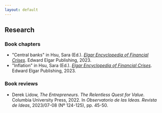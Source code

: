 ```yaml
---
layout: default
---
```


## Research

### Book chapters
- "Central banks" in Hsu, Sara (Ed.). <a href="https://www.e-elgar.com/shop/gbp/elgar-encyclopedia-of-financial-crises-9781800377356.html" target="_blank"><i>Elgar Encyclopedia of Financial Crises</i></a>. Edward Elgar Publishing, 2023.
- "Inflation" in Hsu, Sara (Ed.). <a href="https://www.e-elgar.com/shop/gbp/elgar-encyclopedia-of-financial-crises-9781800377356.html" target="_blank"><i>Elgar Encyclopedia of Financial Crises</i></a>. Edward Elgar Publishing, 2023.

### Book reviews

- Derek Lidow, *The Entrepreneurs. The Relentless Quest for Value*. Columbia University Press, 2022. In *Observatorio de las Ideas. Revista de Ideas*, 2023/07-08 (Nº 124-125), pp. 45-50.

<!--### Peer-reviewed articles-->
<!--### Working papers-->

<div style="height: 100px;"></div>
